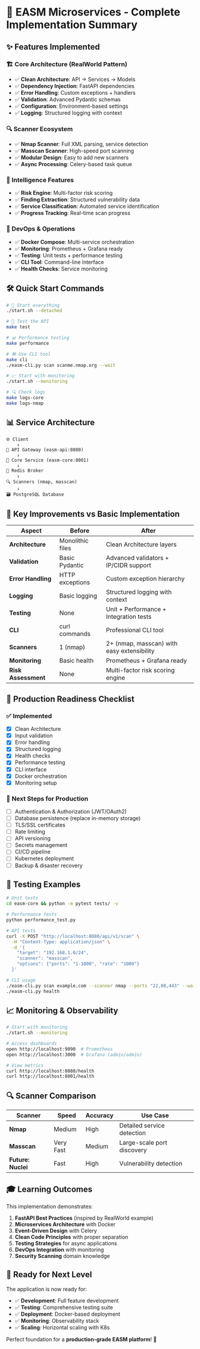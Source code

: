 # 🎯 EASM Microservices - Complete Implementation Summary

## ✨ **Features Implemented**

### **🏗️ Core Architecture (RealWorld Pattern)**
- ✅ **Clean Architecture**: API → Services → Models
- ✅ **Dependency Injection**: FastAPI dependencies
- ✅ **Error Handling**: Custom exceptions + handlers
- ✅ **Validation**: Advanced Pydantic schemas
- ✅ **Configuration**: Environment-based settings
- ✅ **Logging**: Structured logging with context

### **🔍 Scanner Ecosystem**
- ✅ **Nmap Scanner**: Full XML parsing, service detection
- ✅ **Masscan Scanner**: High-speed port scanning
- ✅ **Modular Design**: Easy to add new scanners
- ✅ **Async Processing**: Celery-based task queue

### **🧠 Intelligence Features**
- ✅ **Risk Engine**: Multi-factor risk scoring
- ✅ **Finding Extraction**: Structured vulnerability data
- ✅ **Service Classification**: Automated service identification
- ✅ **Progress Tracking**: Real-time scan progress

### **🚀 DevOps & Operations**
- ✅ **Docker Compose**: Multi-service orchestration
- ✅ **Monitoring**: Prometheus + Grafana ready
- ✅ **Testing**: Unit tests + performance testing
- ✅ **CLI Tool**: Command-line interface
- ✅ **Health Checks**: Service monitoring

## 🛠️ **Quick Start Commands**

```bash
# 🚀 Start everything
./start.sh --detached

# 🧪 Test the API
make test

# 📊 Performance testing
make performance

# 🛠️ Use CLI tool
make cli
./easm-cli.py scan scanme.nmap.org --wait

# 📈 Start with monitoring
./start.sh --monitoring

# 🔍 Check logs
make logs-core
make logs-nmap
```

## 📊 **Service Architecture**

```
🌐 Client
    ↓
🚪 API Gateway (easm-api:8080)
    ↓
🧠 Core Service (easm-core:8001)
    ↓
📨 Redis Broker
    ↓
🔍 Scanners (nmap, masscan)
    ↓
🗃️ PostgreSQL Database
```

## 🎯 **Key Improvements vs Basic Implementation**

| Aspect | Before | After |
|--------|--------|-------|
| **Architecture** | Monolithic files | Clean Architecture layers |
| **Validation** | Basic Pydantic | Advanced validators + IP/CIDR support |
| **Error Handling** | HTTP exceptions | Custom exception hierarchy |
| **Logging** | Basic logging | Structured logging with context |
| **Testing** | None | Unit + Performance + Integration tests |
| **CLI** | curl commands | Professional CLI tool |
| **Scanners** | 1 (nmap) | 2+ (nmap, masscan) with easy extensibility |
| **Monitoring** | Basic health | Prometheus + Grafana ready |
| **Risk Assessment** | None | Multi-factor risk scoring engine |

## 🔮 **Production Readiness Checklist**

### ✅ **Implemented**
- [x] Clean Architecture
- [x] Input validation
- [x] Error handling
- [x] Structured logging
- [x] Health checks
- [x] Performance testing
- [x] CLI interface
- [x] Docker orchestration
- [x] Monitoring setup

### 🚧 **Next Steps for Production**
- [ ] Authentication & Authorization (JWT/OAuth2)
- [ ] Database persistence (replace in-memory storage)
- [ ] TLS/SSL certificates
- [ ] Rate limiting
- [ ] API versioning
- [ ] Secrets management
- [ ] CI/CD pipeline
- [ ] Kubernetes deployment
- [ ] Backup & disaster recovery

## 🧪 **Testing Examples**

```bash
# Unit tests
cd easm-core && python -m pytest tests/ -v

# Performance tests
python performance_test.py

# API tests
curl -X POST "http://localhost:8080/api/v1/scan" \
  -H "Content-Type: application/json" \
  -d '{
    "target": "192.168.1.0/24",
    "scanner": "masscan",
    "options": {"ports": "1-1000", "rate": "1000"}
  }'

# CLI usage
./easm-cli.py scan example.com --scanner nmap --ports "22,80,443" --wait
./easm-cli.py health
```

## 📈 **Monitoring & Observability**

```bash
# Start with monitoring
./start.sh --monitoring

# Access dashboards
open http://localhost:9090  # Prometheus
open http://localhost:3000  # Grafana (admin/admin)

# View metrics
curl http://localhost:8080/health
curl http://localhost:8001/health
```

## 🔍 **Scanner Comparison**

| Scanner | Speed | Accuracy | Use Case |
|---------|-------|----------|----------|
| **Nmap** | Medium | High | Detailed service detection |
| **Masscan** | Very Fast | Medium | Large-scale port discovery |
| **Future: Nuclei** | Fast | High | Vulnerability detection |

## 🎓 **Learning Outcomes**

This implementation demonstrates:

1. **FastAPI Best Practices** (inspired by RealWorld example)
2. **Microservices Architecture** with Docker
3. **Event-Driven Design** with Celery
4. **Clean Code Principles** with proper separation
5. **Testing Strategies** for async applications
6. **DevOps Integration** with monitoring
7. **Security Scanning** domain knowledge

## 🚀 **Ready for Next Level**

The application is now ready for:
- ✅ **Development**: Full feature development
- ✅ **Testing**: Comprehensive testing suite
- ✅ **Deployment**: Docker-based deployment
- ✅ **Monitoring**: Observability stack
- ✅ **Scaling**: Horizontal scaling with K8s

Perfect foundation for a **production-grade EASM platform**! 🎯
